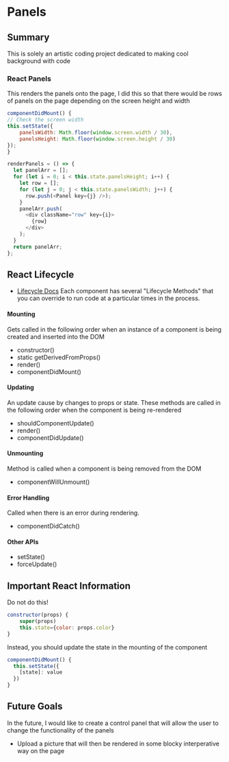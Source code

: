 # Panels

## Summary

This is solely an artistic coding project dedicated to making cool background with code

### React Panels

This renders the panels onto the page, I did this so that there would be rows of panels on the page depending on the screen height and width

```javascript
componentDidMount() {
// Check the screen width
this.setState({
    panelsWidth: Math.floor(window.screen.width / 30),
    panelsHeight: Math.floor(window.screen.height / 30)
});
}

renderPanels = () => {
  let panelArr = [];
  for (let i = 0; i < this.state.panelsHeight; i++) {
    let row = [];
    for (let j = 0; j < this.state.panelsWidth; j++) {
      row.push(<Panel key={j} />);
    }
    panelArr.push(
      <div className="row" key={i}>
        {row}
      </div>
    );
  }
  return panelArr;
};
```

## React Lifecycle

- [Lifecycle Docs](https://reactjs.org/docs/react-component.html)
  Each component has several "Lifecycle Methods" that you can override to run code at a particular times in the process.

#### Mounting

Gets called in the following order when an instance of a component is being created and inserted into the DOM

- constructor()
- static getDerivedFromProps()
- render()
- componentDidMount()

#### Updating

An update cause by changes to props or state. These methods are called in the following order when the component is being re-rendered

- shouldComponentUpdate()
- render()
- componentDidUpdate()

#### Unmounting

Method is called when a component is being removed from the DOM

- componentWillUnmount()

#### Error Handling

Called when there is an error during rendering.

- componentDidCatch()

#### Other APIs

- setState()
- forceUpdate()

## Important React Information

Do not do this!

```javascript
constructor(props) {
    super(props)
    this.state={color: props.color}
}
```

Instead, you should update the state in the mounting of the component

```javascript
componentDidMount() {
  this.setState({
    [state]: value
  })
}
```

## Future Goals

In the future, I would like to create a control panel that will allow the user to change the functionality of the panels

- Upload a picture that will then be rendered in some blocky interperative way on the page
